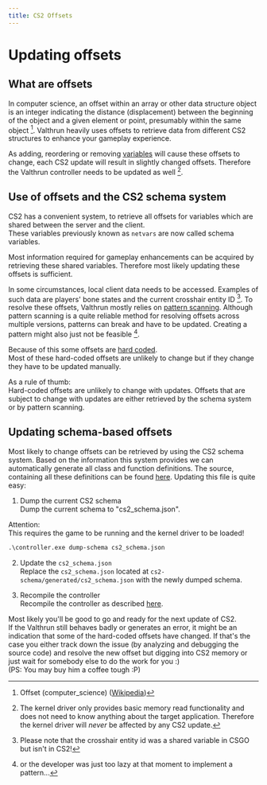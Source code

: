 ```yaml
---
title: CS2 Offsets
---
```


# Updating offsets
## What are offsets
In computer science, an offset within an array or other data structure object is an integer indicating the distance (displacement) between the beginning of the object and a given element or point, presumably within the same object [^4].
Valthrun heavily uses offsets to retrieve data from different CS2 structures to enhance your gameplay experience.

As adding, reordering or removing [variables](https://en.wikipedia.org/wiki/Variable_(computer_science)) will cause these offsets to change, each CS2 update will result in slightly changed offsets.
Therefore the Valthrun controller needs to be updated as well [^3].

## Use of offsets and the CS2 schema system
CS2 has a convenient system, to retrieve all offsets for variables which are shared between the server and the client.  
These variables previously known as `netvars` are now called schema variables.

Most information required for gameplay enhancements can be acquired by retrieving these shared variables.
Therefore most likely updating these offsets is sufficient.

In some circumstances, local client data needs to be accessed. Examples of such data are players' bone states and the current crosshair entity ID [^1]. 
To resolve these offsets, Valthrun mostly relies on  [pattern scanning](https://www.unknowncheats.me/forum/general-programming-and-reversing/133228-implement-pattern-scanning-obtain-offsets-dynamically.html).
Although pattern scanning is a quite reliable method for resolving offsets across multiple versions, patterns can break and have to be updated. Creating a pattern might also just not be feasible [^2].

Because of this some offsets are [hard coded](https://en.wikipedia.org/wiki/Hard_coding).  
Most of these hard-coded offsets are unlikely to change but if they change they have to be updated manually.

As a rule of thumb:  
Hard-coded offsets are unlikely to change with updates.
Offsets that are subject to change with updates are either retrieved by the schema system or by pattern scanning.

## Updating schema-based offsets
Most likely to change offsets can be retrieved by using the CS2 schema system.
Based on the information this system provides we can automatically generate all class and function definitions.
The source, containing all these definitions can be found [here](https://github.com/WolverinDEV/Valthrun/blob/master/cs2-schema/generated/cs2_schema.json). Updating this file is quite easy:

1. Dump the current CS2 schema  
  Dump the current schema to "cs2_schema.json".
  
  Attention:  
  This requires the game to be running and the kernel driver to be loaded!
```ps
.\controller.exe dump-schema cs2_schema.json
```  
  
2. Update the `cs2_schema.json`  
Replace the `cs2_schema.json` located at `cs2-schema/generated/cs2_schema.json` with the newly dumped schema.
  
3. Recompile the controller  
Recompile the controller as described [here](./build).
  
Most likely you'll be good to go and ready for the next update of CS2.  
If the Valthrun still behaves badly or generates an error, it might be an indication that some of the hard-coded offsets have changed.
If that's the case you either track down the issue (by analyzing and debugging the source code) and resolve the new offset but digging into CS2 memory or just wait for somebody else to do the work for you :)  
(PS: You may buy him a coffee tough :P)
  
[^1]: Please note that the crosshair entity id was a shared variable in CSGO but isn't in CS2!
[^2]: or the developer was just too lazy at that moment to implement a pattern...
[^3]: The kernel driver only provides basic memory read functionality and does not need to know anything about the target application.
Therefore the kernel driver will *never* be affected by any CS2 update.
[^4]: Offset (computer_science) ([Wikipedia](https://en.wikipedia.org/wiki/Offset_(computer_science)))
